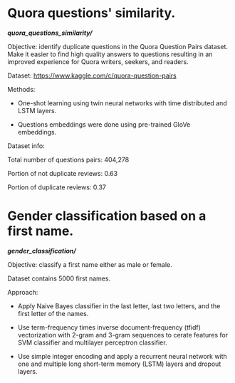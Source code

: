 # Quora questions' similarity.

***quora_questions_similarity/***

Objective: identify duplicate questions in the Quora Question Pairs dataset. Make it easier to find high quality answers to questions resulting in an improved experience for Quora writers, seekers, and readers. 

Dataset: https://www.kaggle.com/c/quora-question-pairs

Methods: 

- One-shot learning using twin neural networks with time distributed and LSTM layers. 

- Questions embeddings were done using pre-trained GloVe embeddings. 

Dataset info:

Total number of questions pairs: 404,278

Portion of not duplicate reviews: 0.63

Portion of duplicate reviews: 0.37

# Gender classification based on a first name.

***gender_classification/***

Objective: classify a first name either as male or female.

Dataset contains 5000 first names.

Approach: 

- Apply Naive Bayes classifier in the last letter, last two letters, and the first letter of the names.

- Use term-frequency times inverse document-frequency (tfidf) vectorization with 2-gram and 3-gram sequences to cerate features for SVM classifier and multilayer perceptron classifier.

- Use simple integer encoding and apply a recurrent neural network with one and multiple long short-term memory (LSTM) layers and dropout layers.

